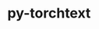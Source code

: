 ---
title: "py-torchtext"
layout: cache
categories: [package, develop]
meta: {"versions": ["0.14.0", "0.14.1", "0.15.1", "0.15.2", "0.5.0"], "compilers": ["gcc@=11.3.0", "gcc@=7.3.1"], "oss": ["amzn2", "ubuntu22.04"], "platforms": ["linux"], "targets": ["ivybridge", "x86_64_v3", "x86_64_v4"], "stacks": ["ml-linux-x86_64-cpu", "ml-linux-x86_64-cuda", "root"], "num_specs": 76, "num_specs_by_stack": {"root": 76, "ml-linux-x86_64-cpu": 21, "ml-linux-x86_64-cuda": 25}}
spec_details: [{"hash": "5oah25mdk62wnqbafzmdog7qt2ayvgkg", "compiler": "gcc@=7.3.1", "versions": ["0.14.1"], "os": "amzn2", "platform": "linux", "target": "ivybridge", "variants": ["build_system=python_pip"], "stacks": ["root"], "size": "-", "tarball": "https://binaries.spack.io/develop/build_cache/linux-amzn2-ivybridge/gcc-7.3.1/py-torchtext-0.14.1/linux-amzn2-ivybridge-gcc-7.3.1-py-torchtext-0.14.1-5oah25mdk62wnqbafzmdog7qt2ayvgkg.spack"}, {"hash": "lx4iof7vzi2z2hdvhor7ukcktjfubse6", "compiler": "gcc@=7.3.1", "versions": ["0.14.0"], "os": "amzn2", "platform": "linux", "target": "ivybridge", "variants": ["build_system=python_pip"], "stacks": ["root"], "size": "-", "tarball": "https://binaries.spack.io/develop/build_cache/linux-amzn2-ivybridge/gcc-7.3.1/py-torchtext-0.14.0/linux-amzn2-ivybridge-gcc-7.3.1-py-torchtext-0.14.0-lx4iof7vzi2z2hdvhor7ukcktjfubse6.spack"}, {"hash": "ly6yvixu4rspfq7rpuzchsvtkhwxhesm", "compiler": "gcc@=7.3.1", "versions": ["0.14.1"], "os": "amzn2", "platform": "linux", "target": "ivybridge", "variants": ["build_system=python_pip"], "stacks": ["root"], "size": "-", "tarball": "https://binaries.spack.io/develop/build_cache/linux-amzn2-ivybridge/gcc-7.3.1/py-torchtext-0.14.1/linux-amzn2-ivybridge-gcc-7.3.1-py-torchtext-0.14.1-ly6yvixu4rspfq7rpuzchsvtkhwxhesm.spack"}, {"hash": "36g75xkqvmxnhts74eu4isvgpvwjf4iq", "compiler": "gcc@=7.3.1", "versions": ["0.14.0"], "os": "amzn2", "platform": "linux", "target": "ivybridge", "variants": ["build_system=python_pip"], "stacks": ["root"], "size": "-", "tarball": "https://binaries.spack.io/develop/build_cache/linux-amzn2-ivybridge/gcc-7.3.1/py-torchtext-0.14.0/linux-amzn2-ivybridge-gcc-7.3.1-py-torchtext-0.14.0-36g75xkqvmxnhts74eu4isvgpvwjf4iq.spack"}, {"hash": "tg3dub435enkghff6ryjy5l6hyr64b6d", "compiler": "gcc@=7.3.1", "versions": ["0.14.0"], "os": "amzn2", "platform": "linux", "target": "ivybridge", "variants": ["build_system=python_pip"], "stacks": ["root"], "size": "-", "tarball": "https://binaries.spack.io/develop/build_cache/linux-amzn2-ivybridge/gcc-7.3.1/py-torchtext-0.14.0/linux-amzn2-ivybridge-gcc-7.3.1-py-torchtext-0.14.0-tg3dub435enkghff6ryjy5l6hyr64b6d.spack"}, {"hash": "mjdg52syk3ljsdicmpsn2h3lwiypgp2i", "compiler": "gcc@=7.3.1", "versions": ["0.14.1"], "os": "amzn2", "platform": "linux", "target": "ivybridge", "variants": ["build_system=python_pip"], "stacks": ["root"], "size": "-", "tarball": "https://binaries.spack.io/develop/build_cache/linux-amzn2-ivybridge/gcc-7.3.1/py-torchtext-0.14.1/linux-amzn2-ivybridge-gcc-7.3.1-py-torchtext-0.14.1-mjdg52syk3ljsdicmpsn2h3lwiypgp2i.spack"}, {"hash": "anhx2y5fa5sv42632km4jfsqwgpt7rmk", "compiler": "gcc@=7.3.1", "versions": ["0.14.1"], "os": "amzn2", "platform": "linux", "target": "ivybridge", "variants": ["build_system=python_pip"], "stacks": ["root"], "size": "-", "tarball": "https://binaries.spack.io/develop/build_cache/linux-amzn2-ivybridge/gcc-7.3.1/py-torchtext-0.14.1/linux-amzn2-ivybridge-gcc-7.3.1-py-torchtext-0.14.1-anhx2y5fa5sv42632km4jfsqwgpt7rmk.spack"}, {"hash": "phhlgdb25dodc5dtnxtod27s3paf5wah", "compiler": "gcc@=7.3.1", "versions": ["0.14.0"], "os": "amzn2", "platform": "linux", "target": "x86_64_v3", "variants": ["build_system=python_pip"], "stacks": ["root"], "size": "-", "tarball": "https://binaries.spack.io/develop/build_cache/linux-amzn2-x86_64_v3/gcc-7.3.1/py-torchtext-0.14.0/linux-amzn2-x86_64_v3-gcc-7.3.1-py-torchtext-0.14.0-phhlgdb25dodc5dtnxtod27s3paf5wah.spack"}, {"hash": "d6wq6qpr2vzvnc5nta3jfkx332bkexic", "compiler": "gcc@=7.3.1", "versions": ["0.14.0"], "os": "amzn2", "platform": "linux", "target": "x86_64_v3", "variants": ["build_system=python_pip"], "stacks": ["root"], "size": "-", "tarball": "https://binaries.spack.io/develop/build_cache/linux-amzn2-x86_64_v3/gcc-7.3.1/py-torchtext-0.14.0/linux-amzn2-x86_64_v3-gcc-7.3.1-py-torchtext-0.14.0-d6wq6qpr2vzvnc5nta3jfkx332bkexic.spack"}, {"hash": "jvrgght6qfs65urawbhwus2c2us5yn6s", "compiler": "gcc@=7.3.1", "versions": ["0.14.0"], "os": "amzn2", "platform": "linux", "target": "x86_64_v3", "variants": ["build_system=python_pip"], "stacks": ["root"], "size": "-", "tarball": "https://binaries.spack.io/develop/build_cache/linux-amzn2-x86_64_v3/gcc-7.3.1/py-torchtext-0.14.0/linux-amzn2-x86_64_v3-gcc-7.3.1-py-torchtext-0.14.0-jvrgght6qfs65urawbhwus2c2us5yn6s.spack"}, {"hash": "jivwuajq5p7iswjeqavk6l6hgdm2unzw", "compiler": "gcc@=7.3.1", "versions": ["0.14.0"], "os": "amzn2", "platform": "linux", "target": "x86_64_v3", "variants": ["build_system=python_pip"], "stacks": ["root"], "size": "-", "tarball": "https://binaries.spack.io/develop/build_cache/linux-amzn2-x86_64_v3/gcc-7.3.1/py-torchtext-0.14.0/linux-amzn2-x86_64_v3-gcc-7.3.1-py-torchtext-0.14.0-jivwuajq5p7iswjeqavk6l6hgdm2unzw.spack"}, {"hash": "ncrlk7oc2r5eiy5gyfyrcqoh5gbnwnz4", "compiler": "gcc@=7.3.1", "versions": ["0.14.0"], "os": "amzn2", "platform": "linux", "target": "x86_64_v3", "variants": ["build_system=python_pip"], "stacks": ["root"], "size": "-", "tarball": "https://binaries.spack.io/develop/build_cache/linux-amzn2-x86_64_v3/gcc-7.3.1/py-torchtext-0.14.0/linux-amzn2-x86_64_v3-gcc-7.3.1-py-torchtext-0.14.0-ncrlk7oc2r5eiy5gyfyrcqoh5gbnwnz4.spack"}, {"hash": "mhlwtzkrgnywiv4xvkzj75y7qu7zywt2", "compiler": "gcc@=7.3.1", "versions": ["0.14.0"], "os": "amzn2", "platform": "linux", "target": "x86_64_v3", "variants": ["build_system=python_pip"], "stacks": ["root"], "size": "-", "tarball": "https://binaries.spack.io/develop/build_cache/linux-amzn2-x86_64_v3/gcc-7.3.1/py-torchtext-0.14.0/linux-amzn2-x86_64_v3-gcc-7.3.1-py-torchtext-0.14.0-mhlwtzkrgnywiv4xvkzj75y7qu7zywt2.spack"}, {"hash": "zgzky347nbg4aw7q25bov5kcsfqwf776", "compiler": "gcc@=7.3.1", "versions": ["0.14.0"], "os": "amzn2", "platform": "linux", "target": "x86_64_v3", "variants": ["build_system=python_pip"], "stacks": ["root"], "size": "-", "tarball": "https://binaries.spack.io/develop/build_cache/linux-amzn2-x86_64_v3/gcc-7.3.1/py-torchtext-0.14.0/linux-amzn2-x86_64_v3-gcc-7.3.1-py-torchtext-0.14.0-zgzky347nbg4aw7q25bov5kcsfqwf776.spack"}, {"hash": "ka6jld3ttp76qhlvd2bae6f2wcbxln3p", "compiler": "gcc@=7.3.1", "versions": ["0.14.0"], "os": "amzn2", "platform": "linux", "target": "x86_64_v3", "variants": ["build_system=python_pip"], "stacks": ["root"], "size": "-", "tarball": "https://binaries.spack.io/develop/build_cache/linux-amzn2-x86_64_v3/gcc-7.3.1/py-torchtext-0.14.0/linux-amzn2-x86_64_v3-gcc-7.3.1-py-torchtext-0.14.0-ka6jld3ttp76qhlvd2bae6f2wcbxln3p.spack"}, {"hash": "reny7cdrrgqkil47mvkxdw24z4hgwdgv", "compiler": "gcc@=7.3.1", "versions": ["0.14.0"], "os": "amzn2", "platform": "linux", "target": "x86_64_v3", "variants": ["build_system=python_pip"], "stacks": ["root"], "size": "-", "tarball": "https://binaries.spack.io/develop/build_cache/linux-amzn2-x86_64_v3/gcc-7.3.1/py-torchtext-0.14.0/linux-amzn2-x86_64_v3-gcc-7.3.1-py-torchtext-0.14.0-reny7cdrrgqkil47mvkxdw24z4hgwdgv.spack"}, {"hash": "x544fmlpn666pnp7ivttfmmgpyoq55vf", "compiler": "gcc@=7.3.1", "versions": ["0.14.1"], "os": "amzn2", "platform": "linux", "target": "x86_64_v3", "variants": ["build_system=python_pip"], "stacks": ["root"], "size": "-", "tarball": "https://binaries.spack.io/develop/build_cache/linux-amzn2-x86_64_v3/gcc-7.3.1/py-torchtext-0.14.1/linux-amzn2-x86_64_v3-gcc-7.3.1-py-torchtext-0.14.1-x544fmlpn666pnp7ivttfmmgpyoq55vf.spack"}, {"hash": "7iu7bzh2s33h5g73i5benhfp2g6ioxe4", "compiler": "gcc@=7.3.1", "versions": ["0.5.0"], "os": "amzn2", "platform": "linux", "target": "x86_64_v3", "variants": ["build_system=python_pip"], "stacks": ["root"], "size": "-", "tarball": "https://binaries.spack.io/develop/build_cache/linux-amzn2-x86_64_v3/gcc-7.3.1/py-torchtext-0.5.0/linux-amzn2-x86_64_v3-gcc-7.3.1-py-torchtext-0.5.0-7iu7bzh2s33h5g73i5benhfp2g6ioxe4.spack"}, {"hash": "eeucklfhvtq4zscgzw5xtf65spmhpbf7", "compiler": "gcc@=7.3.1", "versions": ["0.5.0"], "os": "amzn2", "platform": "linux", "target": "x86_64_v3", "variants": [], "stacks": ["root"], "size": "-", "tarball": "https://binaries.spack.io/develop/build_cache/linux-amzn2-x86_64_v3/gcc-7.3.1/py-torchtext-0.5.0/linux-amzn2-x86_64_v3-gcc-7.3.1-py-torchtext-0.5.0-eeucklfhvtq4zscgzw5xtf65spmhpbf7.spack"}, {"hash": "6hwljtmobk4r7t755t6f75o4ucsaotaz", "compiler": "gcc@=7.3.1", "versions": ["0.14.1"], "os": "amzn2", "platform": "linux", "target": "x86_64_v3", "variants": ["build_system=python_pip"], "stacks": ["root"], "size": "-", "tarball": "https://binaries.spack.io/develop/build_cache/linux-amzn2-x86_64_v3/gcc-7.3.1/py-torchtext-0.14.1/linux-amzn2-x86_64_v3-gcc-7.3.1-py-torchtext-0.14.1-6hwljtmobk4r7t755t6f75o4ucsaotaz.spack"}, {"hash": "fb5mzrousvkavnvvcwomzwq6jj7dmffl", "compiler": "gcc@=7.3.1", "versions": ["0.5.0"], "os": "amzn2", "platform": "linux", "target": "x86_64_v3", "variants": ["build_system=python_pip"], "stacks": ["root"], "size": "-", "tarball": "https://binaries.spack.io/develop/build_cache/linux-amzn2-x86_64_v3/gcc-7.3.1/py-torchtext-0.5.0/linux-amzn2-x86_64_v3-gcc-7.3.1-py-torchtext-0.5.0-fb5mzrousvkavnvvcwomzwq6jj7dmffl.spack"}, {"hash": "mr4qxka6acxja5wcbokhj6gxj7n2d7tt", "compiler": "gcc@=7.3.1", "versions": ["0.5.0"], "os": "amzn2", "platform": "linux", "target": "x86_64_v3", "variants": [], "stacks": ["root"], "size": "-", "tarball": "https://binaries.spack.io/develop/build_cache/linux-amzn2-x86_64_v3/gcc-7.3.1/py-torchtext-0.5.0/linux-amzn2-x86_64_v3-gcc-7.3.1-py-torchtext-0.5.0-mr4qxka6acxja5wcbokhj6gxj7n2d7tt.spack"}, {"hash": "jgye5jwbjugr7cpq7n6dszl4ut73iirv", "compiler": "gcc@=7.3.1", "versions": ["0.5.0"], "os": "amzn2", "platform": "linux", "target": "x86_64_v3", "variants": ["build_system=python_pip"], "stacks": ["root"], "size": "-", "tarball": "https://binaries.spack.io/develop/build_cache/linux-amzn2-x86_64_v3/gcc-7.3.1/py-torchtext-0.5.0/linux-amzn2-x86_64_v3-gcc-7.3.1-py-torchtext-0.5.0-jgye5jwbjugr7cpq7n6dszl4ut73iirv.spack"}, {"hash": "rqwfoj5tefdghh63dphc3jm5prz7qjhi", "compiler": "gcc@=7.3.1", "versions": ["0.5.0"], "os": "amzn2", "platform": "linux", "target": "x86_64_v3", "variants": ["build_system=python_pip"], "stacks": ["root"], "size": "-", "tarball": "https://binaries.spack.io/develop/build_cache/linux-amzn2-x86_64_v3/gcc-7.3.1/py-torchtext-0.5.0/linux-amzn2-x86_64_v3-gcc-7.3.1-py-torchtext-0.5.0-rqwfoj5tefdghh63dphc3jm5prz7qjhi.spack"}, {"hash": "mck33nky6tz7tr6pdvfdxrl7emykr24r", "compiler": "gcc@=7.3.1", "versions": ["0.5.0"], "os": "amzn2", "platform": "linux", "target": "x86_64_v3", "variants": ["build_system=python_pip"], "stacks": ["root"], "size": "-", "tarball": "https://binaries.spack.io/develop/build_cache/linux-amzn2-x86_64_v3/gcc-7.3.1/py-torchtext-0.5.0/linux-amzn2-x86_64_v3-gcc-7.3.1-py-torchtext-0.5.0-mck33nky6tz7tr6pdvfdxrl7emykr24r.spack"}, {"hash": "qavdbcbzdg2wini3k2iki2p44tidyixg", "compiler": "gcc@=7.3.1", "versions": ["0.5.0"], "os": "amzn2", "platform": "linux", "target": "x86_64_v3", "variants": [], "stacks": ["root"], "size": "-", "tarball": "https://binaries.spack.io/develop/build_cache/linux-amzn2-x86_64_v3/gcc-7.3.1/py-torchtext-0.5.0/linux-amzn2-x86_64_v3-gcc-7.3.1-py-torchtext-0.5.0-qavdbcbzdg2wini3k2iki2p44tidyixg.spack"}, {"hash": "k5trunuipo2bwykyl3n3xfsxcdamaff5", "compiler": "gcc@=7.3.1", "versions": ["0.14.0"], "os": "amzn2", "platform": "linux", "target": "x86_64_v3", "variants": ["build_system=python_pip"], "stacks": ["root"], "size": "-", "tarball": "https://binaries.spack.io/develop/build_cache/linux-amzn2-x86_64_v3/gcc-7.3.1/py-torchtext-0.14.0/linux-amzn2-x86_64_v3-gcc-7.3.1-py-torchtext-0.14.0-k5trunuipo2bwykyl3n3xfsxcdamaff5.spack"}, {"hash": "mib7ooeoppuye2lm2jouridjat4jimgl", "compiler": "gcc@=7.3.1", "versions": ["0.5.0"], "os": "amzn2", "platform": "linux", "target": "x86_64_v3", "variants": ["build_system=python_pip"], "stacks": ["root"], "size": "-", "tarball": "https://binaries.spack.io/develop/build_cache/linux-amzn2-x86_64_v3/gcc-7.3.1/py-torchtext-0.5.0/linux-amzn2-x86_64_v3-gcc-7.3.1-py-torchtext-0.5.0-mib7ooeoppuye2lm2jouridjat4jimgl.spack"}, {"hash": "ruoqxm26ubduj5zrun6sdqd73t74mzte", "compiler": "gcc@=7.3.1", "versions": ["0.5.0"], "os": "amzn2", "platform": "linux", "target": "x86_64_v4", "variants": [], "stacks": ["root"], "size": "-", "tarball": "https://binaries.spack.io/develop/build_cache/linux-amzn2-x86_64_v4/gcc-7.3.1/py-torchtext-0.5.0/linux-amzn2-x86_64_v4-gcc-7.3.1-py-torchtext-0.5.0-ruoqxm26ubduj5zrun6sdqd73t74mzte.spack"}, {"hash": "4llgi5b3fbawg2aob5v34kgsjgihkjdi", "compiler": "gcc@=7.3.1", "versions": ["0.5.0"], "os": "amzn2", "platform": "linux", "target": "x86_64_v4", "variants": [], "stacks": ["root"], "size": "-", "tarball": "https://binaries.spack.io/develop/build_cache/linux-amzn2-x86_64_v4/gcc-7.3.1/py-torchtext-0.5.0/linux-amzn2-x86_64_v4-gcc-7.3.1-py-torchtext-0.5.0-4llgi5b3fbawg2aob5v34kgsjgihkjdi.spack"}, {"hash": "opsi5pk7vghyhmthsworvbtwbelihmae", "compiler": "gcc@=11.3.0", "versions": ["0.15.1"], "os": "ubuntu22.04", "platform": "linux", "target": "x86_64_v3", "variants": ["build_system=python_pip"], "stacks": ["ml-linux-x86_64-cpu", "root"], "size": "-", "tarball": "https://binaries.spack.io/develop/build_cache/linux-ubuntu22.04-x86_64_v3/gcc-11.3.0/py-torchtext-0.15.1/linux-ubuntu22.04-x86_64_v3-gcc-11.3.0-py-torchtext-0.15.1-opsi5pk7vghyhmthsworvbtwbelihmae.spack"}, {"hash": "gizitt4wij6ifpyxqrytrdzitlqywuxr", "compiler": "gcc@=11.3.0", "versions": ["0.15.1"], "os": "ubuntu22.04", "platform": "linux", "target": "x86_64_v3", "variants": ["build_system=python_pip"], "stacks": ["ml-linux-x86_64-cuda", "root"], "size": "-", "tarball": "https://binaries.spack.io/develop/build_cache/linux-ubuntu22.04-x86_64_v3/gcc-11.3.0/py-torchtext-0.15.1/linux-ubuntu22.04-x86_64_v3-gcc-11.3.0-py-torchtext-0.15.1-gizitt4wij6ifpyxqrytrdzitlqywuxr.spack"}, {"hash": "l6ujjwxciecmvsvpme2f6tmmxw3q44xw", "compiler": "gcc@=11.3.0", "versions": ["0.15.1"], "os": "ubuntu22.04", "platform": "linux", "target": "x86_64_v3", "variants": ["build_system=python_pip"], "stacks": ["ml-linux-x86_64-cuda", "root"], "size": "-", "tarball": "https://binaries.spack.io/develop/build_cache/linux-ubuntu22.04-x86_64_v3/gcc-11.3.0/py-torchtext-0.15.1/linux-ubuntu22.04-x86_64_v3-gcc-11.3.0-py-torchtext-0.15.1-l6ujjwxciecmvsvpme2f6tmmxw3q44xw.spack"}, {"hash": "syr4hbzsqdcsngfyrmzid5ufwb6jsaxo", "compiler": "gcc@=11.3.0", "versions": ["0.15.2"], "os": "ubuntu22.04", "platform": "linux", "target": "x86_64_v3", "variants": ["build_system=python_pip"], "stacks": ["ml-linux-x86_64-cuda", "root"], "size": "-", "tarball": "https://binaries.spack.io/develop/build_cache/linux-ubuntu22.04-x86_64_v3/gcc-11.3.0/py-torchtext-0.15.2/linux-ubuntu22.04-x86_64_v3-gcc-11.3.0-py-torchtext-0.15.2-syr4hbzsqdcsngfyrmzid5ufwb6jsaxo.spack"}, {"hash": "chdttfotjds5klsjhznczh2hgcjhoodz", "compiler": "gcc@=11.3.0", "versions": ["0.15.1"], "os": "ubuntu22.04", "platform": "linux", "target": "x86_64_v3", "variants": ["build_system=python_pip"], "stacks": ["ml-linux-x86_64-cuda", "root"], "size": "-", "tarball": "https://binaries.spack.io/develop/build_cache/linux-ubuntu22.04-x86_64_v3/gcc-11.3.0/py-torchtext-0.15.1/linux-ubuntu22.04-x86_64_v3-gcc-11.3.0-py-torchtext-0.15.1-chdttfotjds5klsjhznczh2hgcjhoodz.spack"}, {"hash": "556alm3iwwtbzp4vpqtd4xuxvwnp2y4k", "compiler": "gcc@=11.3.0", "versions": ["0.15.1"], "os": "ubuntu22.04", "platform": "linux", "target": "x86_64_v3", "variants": ["build_system=python_pip"], "stacks": ["ml-linux-x86_64-cpu", "root"], "size": "-", "tarball": "https://binaries.spack.io/develop/build_cache/linux-ubuntu22.04-x86_64_v3/gcc-11.3.0/py-torchtext-0.15.1/linux-ubuntu22.04-x86_64_v3-gcc-11.3.0-py-torchtext-0.15.1-556alm3iwwtbzp4vpqtd4xuxvwnp2y4k.spack"}, {"hash": "zkmphxqc2obohxohf4geekala646d4ln", "compiler": "gcc@=11.3.0", "versions": ["0.15.1"], "os": "ubuntu22.04", "platform": "linux", "target": "x86_64_v3", "variants": ["build_system=python_pip"], "stacks": ["ml-linux-x86_64-cpu", "root"], "size": "-", "tarball": "https://binaries.spack.io/develop/build_cache/linux-ubuntu22.04-x86_64_v3/gcc-11.3.0/py-torchtext-0.15.1/linux-ubuntu22.04-x86_64_v3-gcc-11.3.0-py-torchtext-0.15.1-zkmphxqc2obohxohf4geekala646d4ln.spack"}, {"hash": "4t574c2jxgxkd5p7qnvv4tuzbhigroal", "compiler": "gcc@=11.3.0", "versions": ["0.15.1"], "os": "ubuntu22.04", "platform": "linux", "target": "x86_64_v3", "variants": ["build_system=python_pip"], "stacks": ["ml-linux-x86_64-cuda", "root"], "size": "-", "tarball": "https://binaries.spack.io/develop/build_cache/linux-ubuntu22.04-x86_64_v3/gcc-11.3.0/py-torchtext-0.15.1/linux-ubuntu22.04-x86_64_v3-gcc-11.3.0-py-torchtext-0.15.1-4t574c2jxgxkd5p7qnvv4tuzbhigroal.spack"}, {"hash": "nc4xvtvualstw7j6un4cpq46eibdc3to", "compiler": "gcc@=11.3.0", "versions": ["0.15.1"], "os": "ubuntu22.04", "platform": "linux", "target": "x86_64_v3", "variants": ["build_system=python_pip"], "stacks": ["ml-linux-x86_64-cuda", "root"], "size": "-", "tarball": "https://binaries.spack.io/develop/build_cache/linux-ubuntu22.04-x86_64_v3/gcc-11.3.0/py-torchtext-0.15.1/linux-ubuntu22.04-x86_64_v3-gcc-11.3.0-py-torchtext-0.15.1-nc4xvtvualstw7j6un4cpq46eibdc3to.spack"}, {"hash": "522h7ensz5exmv47e4owc5qz5qk6nkvp", "compiler": "gcc@=11.3.0", "versions": ["0.15.2"], "os": "ubuntu22.04", "platform": "linux", "target": "x86_64_v3", "variants": ["build_system=python_pip"], "stacks": ["ml-linux-x86_64-cuda", "root"], "size": "-", "tarball": "https://binaries.spack.io/develop/build_cache/linux-ubuntu22.04-x86_64_v3/gcc-11.3.0/py-torchtext-0.15.2/linux-ubuntu22.04-x86_64_v3-gcc-11.3.0-py-torchtext-0.15.2-522h7ensz5exmv47e4owc5qz5qk6nkvp.spack"}, {"hash": "qszs25q6ltfkh34icbn53j2efsli4s3p", "compiler": "gcc@=11.3.0", "versions": ["0.15.1"], "os": "ubuntu22.04", "platform": "linux", "target": "x86_64_v3", "variants": ["build_system=python_pip"], "stacks": ["ml-linux-x86_64-cuda", "root"], "size": "-", "tarball": "https://binaries.spack.io/develop/build_cache/linux-ubuntu22.04-x86_64_v3/gcc-11.3.0/py-torchtext-0.15.1/linux-ubuntu22.04-x86_64_v3-gcc-11.3.0-py-torchtext-0.15.1-qszs25q6ltfkh34icbn53j2efsli4s3p.spack"}, {"hash": "g3l24hgeotovzgol52ml6oy2vrdrf5wc", "compiler": "gcc@=11.3.0", "versions": ["0.15.2"], "os": "ubuntu22.04", "platform": "linux", "target": "x86_64_v3", "variants": ["build_system=python_pip"], "stacks": ["ml-linux-x86_64-cuda", "root"], "size": "-", "tarball": "https://binaries.spack.io/develop/build_cache/linux-ubuntu22.04-x86_64_v3/gcc-11.3.0/py-torchtext-0.15.2/linux-ubuntu22.04-x86_64_v3-gcc-11.3.0-py-torchtext-0.15.2-g3l24hgeotovzgol52ml6oy2vrdrf5wc.spack"}, {"hash": "zuq644nqn2ctq5dbxkxrg3pcsxkfixe2", "compiler": "gcc@=11.3.0", "versions": ["0.15.1"], "os": "ubuntu22.04", "platform": "linux", "target": "x86_64_v3", "variants": ["build_system=python_pip"], "stacks": ["ml-linux-x86_64-cpu", "root"], "size": "-", "tarball": "https://binaries.spack.io/develop/build_cache/linux-ubuntu22.04-x86_64_v3/gcc-11.3.0/py-torchtext-0.15.1/linux-ubuntu22.04-x86_64_v3-gcc-11.3.0-py-torchtext-0.15.1-zuq644nqn2ctq5dbxkxrg3pcsxkfixe2.spack"}, {"hash": "gtxm72ym4rl3wwdkc5rfs7acosqzror4", "compiler": "gcc@=11.3.0", "versions": ["0.15.2"], "os": "ubuntu22.04", "platform": "linux", "target": "x86_64_v3", "variants": ["build_system=python_pip"], "stacks": ["ml-linux-x86_64-cuda", "root"], "size": "-", "tarball": "https://binaries.spack.io/develop/build_cache/linux-ubuntu22.04-x86_64_v3/gcc-11.3.0/py-torchtext-0.15.2/linux-ubuntu22.04-x86_64_v3-gcc-11.3.0-py-torchtext-0.15.2-gtxm72ym4rl3wwdkc5rfs7acosqzror4.spack"}, {"hash": "ukkmymiyvdkdhttnpnfjd57rf7vh2rfq", "compiler": "gcc@=11.3.0", "versions": ["0.15.1"], "os": "ubuntu22.04", "platform": "linux", "target": "x86_64_v3", "variants": ["build_system=python_pip"], "stacks": ["ml-linux-x86_64-cuda", "root"], "size": "-", "tarball": "https://binaries.spack.io/develop/build_cache/linux-ubuntu22.04-x86_64_v3/gcc-11.3.0/py-torchtext-0.15.1/linux-ubuntu22.04-x86_64_v3-gcc-11.3.0-py-torchtext-0.15.1-ukkmymiyvdkdhttnpnfjd57rf7vh2rfq.spack"}, {"hash": "i7wkmwi25lrdcl22767pmugiqn7wwtef", "compiler": "gcc@=11.3.0", "versions": ["0.15.2"], "os": "ubuntu22.04", "platform": "linux", "target": "x86_64_v3", "variants": ["build_system=python_pip"], "stacks": ["ml-linux-x86_64-cpu", "root"], "size": "-", "tarball": "https://binaries.spack.io/develop/build_cache/linux-ubuntu22.04-x86_64_v3/gcc-11.3.0/py-torchtext-0.15.2/linux-ubuntu22.04-x86_64_v3-gcc-11.3.0-py-torchtext-0.15.2-i7wkmwi25lrdcl22767pmugiqn7wwtef.spack"}, {"hash": "rnutk5z3i7ygjtrecksb7mzdrlrmcpww", "compiler": "gcc@=11.3.0", "versions": ["0.15.1"], "os": "ubuntu22.04", "platform": "linux", "target": "x86_64_v3", "variants": ["build_system=python_pip"], "stacks": ["ml-linux-x86_64-cuda", "root"], "size": "-", "tarball": "https://binaries.spack.io/develop/build_cache/linux-ubuntu22.04-x86_64_v3/gcc-11.3.0/py-torchtext-0.15.1/linux-ubuntu22.04-x86_64_v3-gcc-11.3.0-py-torchtext-0.15.1-rnutk5z3i7ygjtrecksb7mzdrlrmcpww.spack"}, {"hash": "iupit7j6u7g7vljapb6gxdosq756znxx", "compiler": "gcc@=11.3.0", "versions": ["0.15.2"], "os": "ubuntu22.04", "platform": "linux", "target": "x86_64_v3", "variants": ["build_system=python_pip"], "stacks": ["ml-linux-x86_64-cpu", "root"], "size": "-", "tarball": "https://binaries.spack.io/develop/build_cache/linux-ubuntu22.04-x86_64_v3/gcc-11.3.0/py-torchtext-0.15.2/linux-ubuntu22.04-x86_64_v3-gcc-11.3.0-py-torchtext-0.15.2-iupit7j6u7g7vljapb6gxdosq756znxx.spack"}, {"hash": "726bbuwb6ua7ylsxik2yxinejumspq5p", "compiler": "gcc@=11.3.0", "versions": ["0.15.2"], "os": "ubuntu22.04", "platform": "linux", "target": "x86_64_v3", "variants": ["build_system=python_pip"], "stacks": ["ml-linux-x86_64-cuda", "root"], "size": "-", "tarball": "https://binaries.spack.io/develop/build_cache/linux-ubuntu22.04-x86_64_v3/gcc-11.3.0/py-torchtext-0.15.2/linux-ubuntu22.04-x86_64_v3-gcc-11.3.0-py-torchtext-0.15.2-726bbuwb6ua7ylsxik2yxinejumspq5p.spack"}, {"hash": "lxwttrgrrcanrurbllpehhmeq2wn6y3f", "compiler": "gcc@=11.3.0", "versions": ["0.15.2"], "os": "ubuntu22.04", "platform": "linux", "target": "x86_64_v3", "variants": ["build_system=python_pip"], "stacks": ["ml-linux-x86_64-cpu", "root"], "size": "-", "tarball": "https://binaries.spack.io/develop/build_cache/linux-ubuntu22.04-x86_64_v3/gcc-11.3.0/py-torchtext-0.15.2/linux-ubuntu22.04-x86_64_v3-gcc-11.3.0-py-torchtext-0.15.2-lxwttrgrrcanrurbllpehhmeq2wn6y3f.spack"}, {"hash": "z7ctlgvbly2jcbzbaynibdr5iqyr5s3n", "compiler": "gcc@=11.3.0", "versions": ["0.15.1"], "os": "ubuntu22.04", "platform": "linux", "target": "x86_64_v3", "variants": ["build_system=python_pip"], "stacks": ["ml-linux-x86_64-cpu", "root"], "size": "-", "tarball": "https://binaries.spack.io/develop/build_cache/linux-ubuntu22.04-x86_64_v3/gcc-11.3.0/py-torchtext-0.15.1/linux-ubuntu22.04-x86_64_v3-gcc-11.3.0-py-torchtext-0.15.1-z7ctlgvbly2jcbzbaynibdr5iqyr5s3n.spack"}, {"hash": "mnxkfme32nbxxvl2732grfbzcfwkk4ll", "compiler": "gcc@=11.3.0", "versions": ["0.15.2"], "os": "ubuntu22.04", "platform": "linux", "target": "x86_64_v3", "variants": ["build_system=python_pip"], "stacks": ["ml-linux-x86_64-cuda", "root"], "size": "-", "tarball": "https://binaries.spack.io/develop/build_cache/linux-ubuntu22.04-x86_64_v3/gcc-11.3.0/py-torchtext-0.15.2/linux-ubuntu22.04-x86_64_v3-gcc-11.3.0-py-torchtext-0.15.2-mnxkfme32nbxxvl2732grfbzcfwkk4ll.spack"}, {"hash": "y4qiuzbuzx5gl33conypd623kv7j6mfm", "compiler": "gcc@=11.3.0", "versions": ["0.15.1"], "os": "ubuntu22.04", "platform": "linux", "target": "x86_64_v3", "variants": ["build_system=python_pip"], "stacks": ["ml-linux-x86_64-cpu", "root"], "size": "-", "tarball": "https://binaries.spack.io/develop/build_cache/linux-ubuntu22.04-x86_64_v3/gcc-11.3.0/py-torchtext-0.15.1/linux-ubuntu22.04-x86_64_v3-gcc-11.3.0-py-torchtext-0.15.1-y4qiuzbuzx5gl33conypd623kv7j6mfm.spack"}, {"hash": "jvvxkydamggbtv7oj7kguxd5sgseosd6", "compiler": "gcc@=11.3.0", "versions": ["0.15.2"], "os": "ubuntu22.04", "platform": "linux", "target": "x86_64_v3", "variants": ["build_system=python_pip"], "stacks": ["ml-linux-x86_64-cpu", "root"], "size": "-", "tarball": "https://binaries.spack.io/develop/build_cache/linux-ubuntu22.04-x86_64_v3/gcc-11.3.0/py-torchtext-0.15.2/linux-ubuntu22.04-x86_64_v3-gcc-11.3.0-py-torchtext-0.15.2-jvvxkydamggbtv7oj7kguxd5sgseosd6.spack"}, {"hash": "6t7pbchhdwa7eazilcvgom47632zli7w", "compiler": "gcc@=11.3.0", "versions": ["0.15.2"], "os": "ubuntu22.04", "platform": "linux", "target": "x86_64_v3", "variants": ["build_system=python_pip"], "stacks": ["ml-linux-x86_64-cpu", "root"], "size": "-", "tarball": "https://binaries.spack.io/develop/build_cache/linux-ubuntu22.04-x86_64_v3/gcc-11.3.0/py-torchtext-0.15.2/linux-ubuntu22.04-x86_64_v3-gcc-11.3.0-py-torchtext-0.15.2-6t7pbchhdwa7eazilcvgom47632zli7w.spack"}, {"hash": "pnoaprdgctq6rcnixtzydasu2gvqcfdv", "compiler": "gcc@=11.3.0", "versions": ["0.15.2"], "os": "ubuntu22.04", "platform": "linux", "target": "x86_64_v3", "variants": ["build_system=python_pip"], "stacks": ["ml-linux-x86_64-cuda", "root"], "size": "-", "tarball": "https://binaries.spack.io/develop/build_cache/linux-ubuntu22.04-x86_64_v3/gcc-11.3.0/py-torchtext-0.15.2/linux-ubuntu22.04-x86_64_v3-gcc-11.3.0-py-torchtext-0.15.2-pnoaprdgctq6rcnixtzydasu2gvqcfdv.spack"}, {"hash": "cibbaywkjmptklyen7spohnfnjt2gj32", "compiler": "gcc@=11.3.0", "versions": ["0.15.2"], "os": "ubuntu22.04", "platform": "linux", "target": "x86_64_v3", "variants": ["build_system=python_pip"], "stacks": ["ml-linux-x86_64-cpu", "root"], "size": "-", "tarball": "https://binaries.spack.io/develop/build_cache/linux-ubuntu22.04-x86_64_v3/gcc-11.3.0/py-torchtext-0.15.2/linux-ubuntu22.04-x86_64_v3-gcc-11.3.0-py-torchtext-0.15.2-cibbaywkjmptklyen7spohnfnjt2gj32.spack"}, {"hash": "hjvrgguiuwvdlmhlpomhqmn22gxyw66h", "compiler": "gcc@=11.3.0", "versions": ["0.15.2"], "os": "ubuntu22.04", "platform": "linux", "target": "x86_64_v3", "variants": ["build_system=python_pip"], "stacks": ["ml-linux-x86_64-cuda", "root"], "size": "-", "tarball": "https://binaries.spack.io/develop/build_cache/linux-ubuntu22.04-x86_64_v3/gcc-11.3.0/py-torchtext-0.15.2/linux-ubuntu22.04-x86_64_v3-gcc-11.3.0-py-torchtext-0.15.2-hjvrgguiuwvdlmhlpomhqmn22gxyw66h.spack"}, {"hash": "anadmjod662zcid3mehlqo6lg4brenzf", "compiler": "gcc@=11.3.0", "versions": ["0.15.2"], "os": "ubuntu22.04", "platform": "linux", "target": "x86_64_v3", "variants": ["build_system=python_pip"], "stacks": ["ml-linux-x86_64-cpu", "root"], "size": "-", "tarball": "https://binaries.spack.io/develop/build_cache/linux-ubuntu22.04-x86_64_v3/gcc-11.3.0/py-torchtext-0.15.2/linux-ubuntu22.04-x86_64_v3-gcc-11.3.0-py-torchtext-0.15.2-anadmjod662zcid3mehlqo6lg4brenzf.spack"}, {"hash": "ogx6r5qbwjf4ukq4p2slrli5cx5k3vcg", "compiler": "gcc@=11.3.0", "versions": ["0.15.2"], "os": "ubuntu22.04", "platform": "linux", "target": "x86_64_v3", "variants": ["build_system=python_pip"], "stacks": ["ml-linux-x86_64-cuda", "root"], "size": "-", "tarball": "https://binaries.spack.io/develop/build_cache/linux-ubuntu22.04-x86_64_v3/gcc-11.3.0/py-torchtext-0.15.2/linux-ubuntu22.04-x86_64_v3-gcc-11.3.0-py-torchtext-0.15.2-ogx6r5qbwjf4ukq4p2slrli5cx5k3vcg.spack"}, {"hash": "a6cihhvlmlc6cq4rj6v2vgkh4hs5yodj", "compiler": "gcc@=11.3.0", "versions": ["0.15.2"], "os": "ubuntu22.04", "platform": "linux", "target": "x86_64_v3", "variants": ["build_system=python_pip"], "stacks": ["ml-linux-x86_64-cuda", "root"], "size": "-", "tarball": "https://binaries.spack.io/develop/build_cache/linux-ubuntu22.04-x86_64_v3/gcc-11.3.0/py-torchtext-0.15.2/linux-ubuntu22.04-x86_64_v3-gcc-11.3.0-py-torchtext-0.15.2-a6cihhvlmlc6cq4rj6v2vgkh4hs5yodj.spack"}, {"hash": "qtqubn4nsi7mn4zeqgn24nql3vxsitj3", "compiler": "gcc@=11.3.0", "versions": ["0.15.2"], "os": "ubuntu22.04", "platform": "linux", "target": "x86_64_v3", "variants": ["build_system=python_pip"], "stacks": ["ml-linux-x86_64-cpu", "root"], "size": "-", "tarball": "https://binaries.spack.io/develop/build_cache/linux-ubuntu22.04-x86_64_v3/gcc-11.3.0/py-torchtext-0.15.2/linux-ubuntu22.04-x86_64_v3-gcc-11.3.0-py-torchtext-0.15.2-qtqubn4nsi7mn4zeqgn24nql3vxsitj3.spack"}, {"hash": "dlzm2ry5nosxpiexmx7nrcc7bbuslwki", "compiler": "gcc@=11.3.0", "versions": ["0.15.2"], "os": "ubuntu22.04", "platform": "linux", "target": "x86_64_v3", "variants": ["build_system=python_pip"], "stacks": ["ml-linux-x86_64-cpu", "root"], "size": "-", "tarball": "https://binaries.spack.io/develop/build_cache/linux-ubuntu22.04-x86_64_v3/gcc-11.3.0/py-torchtext-0.15.2/linux-ubuntu22.04-x86_64_v3-gcc-11.3.0-py-torchtext-0.15.2-dlzm2ry5nosxpiexmx7nrcc7bbuslwki.spack"}, {"hash": "pel5bt6cpmhqd7ldwobwxszgfbabrzzg", "compiler": "gcc@=11.3.0", "versions": ["0.15.2"], "os": "ubuntu22.04", "platform": "linux", "target": "x86_64_v3", "variants": ["build_system=python_pip"], "stacks": ["ml-linux-x86_64-cpu", "root"], "size": "-", "tarball": "https://binaries.spack.io/develop/build_cache/linux-ubuntu22.04-x86_64_v3/gcc-11.3.0/py-torchtext-0.15.2/linux-ubuntu22.04-x86_64_v3-gcc-11.3.0-py-torchtext-0.15.2-pel5bt6cpmhqd7ldwobwxszgfbabrzzg.spack"}, {"hash": "cz42zwxhmgslq3jjazslxmqykuzojwi3", "compiler": "gcc@=11.3.0", "versions": ["0.15.2"], "os": "ubuntu22.04", "platform": "linux", "target": "x86_64_v3", "variants": ["build_system=python_pip"], "stacks": ["ml-linux-x86_64-cuda", "root"], "size": "-", "tarball": "https://binaries.spack.io/develop/build_cache/linux-ubuntu22.04-x86_64_v3/gcc-11.3.0/py-torchtext-0.15.2/linux-ubuntu22.04-x86_64_v3-gcc-11.3.0-py-torchtext-0.15.2-cz42zwxhmgslq3jjazslxmqykuzojwi3.spack"}, {"hash": "s6s2c5dpdtsxsry2faar7vxq3tmo6w75", "compiler": "gcc@=11.3.0", "versions": ["0.15.2"], "os": "ubuntu22.04", "platform": "linux", "target": "x86_64_v3", "variants": ["build_system=python_pip"], "stacks": ["ml-linux-x86_64-cpu", "root"], "size": "-", "tarball": "https://binaries.spack.io/develop/build_cache/linux-ubuntu22.04-x86_64_v3/gcc-11.3.0/py-torchtext-0.15.2/linux-ubuntu22.04-x86_64_v3-gcc-11.3.0-py-torchtext-0.15.2-s6s2c5dpdtsxsry2faar7vxq3tmo6w75.spack"}, {"hash": "gshzzyvotdw5c4fcunmxmp36xu6mpbfa", "compiler": "gcc@=11.3.0", "versions": ["0.15.2"], "os": "ubuntu22.04", "platform": "linux", "target": "x86_64_v3", "variants": ["build_system=python_pip"], "stacks": ["ml-linux-x86_64-cpu", "root"], "size": "-", "tarball": "https://binaries.spack.io/develop/build_cache/linux-ubuntu22.04-x86_64_v3/gcc-11.3.0/py-torchtext-0.15.2/linux-ubuntu22.04-x86_64_v3-gcc-11.3.0-py-torchtext-0.15.2-gshzzyvotdw5c4fcunmxmp36xu6mpbfa.spack"}, {"hash": "hjwjilxe3alay7qfk7f6udv2z4zneki2", "compiler": "gcc@=11.3.0", "versions": ["0.15.2"], "os": "ubuntu22.04", "platform": "linux", "target": "x86_64_v3", "variants": ["build_system=python_pip"], "stacks": ["ml-linux-x86_64-cuda", "root"], "size": "-", "tarball": "https://binaries.spack.io/develop/build_cache/linux-ubuntu22.04-x86_64_v3/gcc-11.3.0/py-torchtext-0.15.2/linux-ubuntu22.04-x86_64_v3-gcc-11.3.0-py-torchtext-0.15.2-hjwjilxe3alay7qfk7f6udv2z4zneki2.spack"}, {"hash": "tiuaqqz67dr5t32eh5s5y3wedfrprjwg", "compiler": "gcc@=11.3.0", "versions": ["0.15.2"], "os": "ubuntu22.04", "platform": "linux", "target": "x86_64_v3", "variants": ["build_system=python_pip"], "stacks": ["ml-linux-x86_64-cuda", "root"], "size": "-", "tarball": "https://binaries.spack.io/develop/build_cache/linux-ubuntu22.04-x86_64_v3/gcc-11.3.0/py-torchtext-0.15.2/linux-ubuntu22.04-x86_64_v3-gcc-11.3.0-py-torchtext-0.15.2-tiuaqqz67dr5t32eh5s5y3wedfrprjwg.spack"}, {"hash": "s7rdau4tukqvldv3yxx3zudud3lu3zgq", "compiler": "gcc@=11.3.0", "versions": ["0.15.2"], "os": "ubuntu22.04", "platform": "linux", "target": "x86_64_v3", "variants": ["build_system=python_pip"], "stacks": ["ml-linux-x86_64-cuda", "root"], "size": "-", "tarball": "https://binaries.spack.io/develop/build_cache/linux-ubuntu22.04-x86_64_v3/gcc-11.3.0/py-torchtext-0.15.2/linux-ubuntu22.04-x86_64_v3-gcc-11.3.0-py-torchtext-0.15.2-s7rdau4tukqvldv3yxx3zudud3lu3zgq.spack"}, {"hash": "sgmc64cdaxahg4s2izrypc63u3bnlffo", "compiler": "gcc@=11.3.0", "versions": ["0.15.2"], "os": "ubuntu22.04", "platform": "linux", "target": "x86_64_v3", "variants": ["build_system=python_pip"], "stacks": ["ml-linux-x86_64-cuda", "root"], "size": "-", "tarball": "https://binaries.spack.io/develop/build_cache/linux-ubuntu22.04-x86_64_v3/gcc-11.3.0/py-torchtext-0.15.2/linux-ubuntu22.04-x86_64_v3-gcc-11.3.0-py-torchtext-0.15.2-sgmc64cdaxahg4s2izrypc63u3bnlffo.spack"}, {"hash": "jzknlp34snror3lpbnw3spvl7vtqy6ix", "compiler": "gcc@=11.3.0", "versions": ["0.15.2"], "os": "ubuntu22.04", "platform": "linux", "target": "x86_64_v3", "variants": ["build_system=python_pip"], "stacks": ["ml-linux-x86_64-cpu", "root"], "size": "-", "tarball": "https://binaries.spack.io/develop/build_cache/linux-ubuntu22.04-x86_64_v3/gcc-11.3.0/py-torchtext-0.15.2/linux-ubuntu22.04-x86_64_v3-gcc-11.3.0-py-torchtext-0.15.2-jzknlp34snror3lpbnw3spvl7vtqy6ix.spack"}, {"hash": "vvijto5dgm6h3wvyzu73tmkoi34ys6kp", "compiler": "gcc@=11.3.0", "versions": ["0.15.2"], "os": "ubuntu22.04", "platform": "linux", "target": "x86_64_v3", "variants": ["build_system=python_pip"], "stacks": ["ml-linux-x86_64-cuda", "root"], "size": "-", "tarball": "https://binaries.spack.io/develop/build_cache/linux-ubuntu22.04-x86_64_v3/gcc-11.3.0/py-torchtext-0.15.2/linux-ubuntu22.04-x86_64_v3-gcc-11.3.0-py-torchtext-0.15.2-vvijto5dgm6h3wvyzu73tmkoi34ys6kp.spack"}, {"hash": "worvr6ztsiv63e4zrhf52nk7ifrx2oz3", "compiler": "gcc@=11.3.0", "versions": ["0.15.2"], "os": "ubuntu22.04", "platform": "linux", "target": "x86_64_v3", "variants": ["build_system=python_pip"], "stacks": ["ml-linux-x86_64-cpu", "root"], "size": "-", "tarball": "https://binaries.spack.io/develop/build_cache/linux-ubuntu22.04-x86_64_v3/gcc-11.3.0/py-torchtext-0.15.2/linux-ubuntu22.04-x86_64_v3-gcc-11.3.0-py-torchtext-0.15.2-worvr6ztsiv63e4zrhf52nk7ifrx2oz3.spack"}, {"hash": "tn55rz45qhuqixywukozggns2oh376dz", "compiler": "gcc@=11.3.0", "versions": ["0.15.2"], "os": "ubuntu22.04", "platform": "linux", "target": "x86_64_v3", "variants": ["build_system=python_pip"], "stacks": ["ml-linux-x86_64-cpu", "root"], "size": "-", "tarball": "https://binaries.spack.io/develop/build_cache/linux-ubuntu22.04-x86_64_v3/gcc-11.3.0/py-torchtext-0.15.2/linux-ubuntu22.04-x86_64_v3-gcc-11.3.0-py-torchtext-0.15.2-tn55rz45qhuqixywukozggns2oh376dz.spack"}, {"hash": "uvr7h4dahfhjh4kusbi6ddhqzr2o4lp4", "compiler": "gcc@=11.3.0", "versions": ["0.15.2"], "os": "ubuntu22.04", "platform": "linux", "target": "x86_64_v3", "variants": ["build_system=python_pip"], "stacks": ["ml-linux-x86_64-cuda", "root"], "size": "-", "tarball": "https://binaries.spack.io/develop/build_cache/linux-ubuntu22.04-x86_64_v3/gcc-11.3.0/py-torchtext-0.15.2/linux-ubuntu22.04-x86_64_v3-gcc-11.3.0-py-torchtext-0.15.2-uvr7h4dahfhjh4kusbi6ddhqzr2o4lp4.spack"}]
---